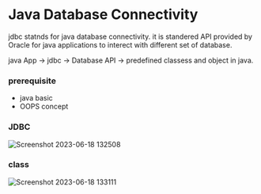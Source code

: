 # Java Database Connectivity
jdbc statnds for java database connectivity. it is standered API provided by Oracle for java applications to interect with different set of database.

java App -> jdbc -> Database
API -> predefined classess and object in java.

### prerequisite 
* java basic
* OOPS concept
### JDBC
![Screenshot 2023-06-18 132508](https://github.com/RankerO/java-web-developement/assets/91595780/0d7790eb-207f-4e81-a2ff-221c8f6db366)

### class
![Screenshot 2023-06-18 133111](https://github.com/RankerO/java-web-developement/assets/91595780/8ff3adc3-393c-47a3-9945-319143f346f8)






